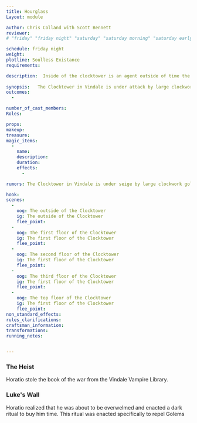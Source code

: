 ```yaml
---
title: Hourglass
Layout: module

author: Chris Colland with Scott Bennett
reviewer: 
# "friday" "friday night" "saturday" "saturday morning" "saturday early afternoon" "saturday early evening" "saturday night" "reaction" "tavern setup" "townsfolk" "randoms"

schedule: friday night
weight: 
plotline: Soulless Existance
requirements: 

description:  Inside of the clocktower is an agent outside of time the Golems are hunting. 
 
synopsis:   The Clocktower in Vindale is under attack by large clockwork golems. Something in the clocktower seems to be drawing them to the place but it is unclear what until they are dealt with. Inside is an agent outside of time the Golems were hunting, he has on him a book in a language that isn’t native to Elysia. The book is what is drawing the Golems towards it. The book reads as Time Magic but when you can read the words in translation, it was written in a Void language. The Golem want the book to be destroyed, the Agent wants to escape after stealing it from the Vindale Vampire Library. It’s up to the Adventurers who gets to keep the book or if it is destroyed. The Void language in the book is for a summoning ritual of Void creatures. 
outcomes: 
  - 

number_of_cast_members: 
Roles: 

props: 
makeup: 
treasure: 
magic_items:
  - 
    name: 
    description:  
    duration: 
    effects: 
      - 

rumors: The Clocktower in Vindale is under seige by large clockwork golems. Something in the clocktower is drawing them them to the place. Nobody has been able to enter the clocktower for several weeks. 

hook: 
scenes: 
  - 
    oog: The outside of the Clocktower
    ig: The outside of the Clocktower
    flee_point: 
  - 
    oog: The first floor of the Clocktower
    ig: The first floor of the Clocktower
    flee_point: 
  - 
    oog: The second floor of the Clocktower
    ig: The first floor of the Clocktower
    flee_point: 
  - 
    oog: The third floor of the Clocktower
    ig: The first floor of the Clocktower
    flee_point: 
  - 
    oog: The top floor of the Clocktower
    ig: The first floor of the Clocktower
    flee_point: 
non_standard_effects: 
rules_clarifications: 
craftsman_information: 
transformations: 
running_notes: 


---
```


### The Heist

Horatio stole the book of the war from the Vindale Vampire Library. 

### Luke's Wall

Horatio realized that he was about to be overwelmed and enacted a dark ritual to buy him time. This ritual was enacted specifically to repel Golems 